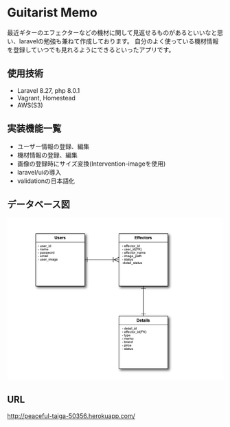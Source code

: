 # Guitarist Memo
最近ギターのエフェクターなどの機材に関して見返せるものがあるといいなと思い、laravelの勉強も兼ねて作成しております。
自分のよく使っている機材情報を登録していつでも見れるようにできるといったアプリです。

## 使用技術
* Laravel 8.27, php 8.0.1
* Vagrant, Homestead
* AWS(S3)

## 実装機能一覧
* ユーザー情報の登録、編集
* 機材情報の登録、編集
* 画像の登録時にサイズ変換(Intervention-imageを使用)
* laravel/uiの導入
* validationの日本語化

## データベース図
![ER_Database](https://github.com/rei01saito/Effector/blob/images/Effector/ER_Database.png)

## URL
http://peaceful-taiga-50356.herokuapp.com/
